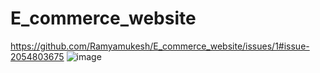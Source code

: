 # E_commerce_website
https://github.com/Ramyamukesh/E_commerce_website/issues/1#issue-2054803675
![image](https://github.com/Ramyamukesh/E_commerce_website/assets/154594373/caa4b7f4-c9e1-465d-8319-b20d8bce102c)
